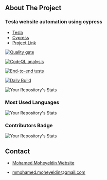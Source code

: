## About The Project
### Tesla website automation using cypress

* [Tesla](https://www.tesla.com/)
* [Cypress](https://docs.cypress.io/)
* [Project Link](https://github.com/mohamedmoheyeldin/Mortgage-Calculator)

<!-- SonarCloud Stats -->
[![Quality gate](https://sonarcloud.io/api/project_badges/quality_gate?project=mohamedmoheyeldin_TeslaCypressAutomation)](https://sonarcloud.io/dashboard?id=mohamedmoheyeldin_TeslaCypressAutomation)

<!-- codeql-analysis Stats -->
[![CodeQL analysis](https://github.com/mohamedmoheyeldin/TeslaCypressAutomation/actions/workflows/codeql-analysis.yml/badge.svg?branch=master)](https://github.com/mohamedmoheyeldin/TeslaCypressAutomation/actions/workflows/codeql-analysis.yml)

<!-- End-to-end tests -->
[![End-to-end tests](https://github.com/mohamedmoheyeldin/TeslaCypressAutomation/actions/workflows/EndToEndTests.yml/badge.svg?branch=master)](https://github.com/mohamedmoheyeldin/TeslaCypressAutomation/actions/workflows/EndToEndTests.yml)

<!-- Daily tests -->
[![Daily Build](https://github.com/mohamedmoheyeldin/TeslaCypressAutomation/actions/workflows/DailyBuild.yml/badge.svg)](https://github.com/mohamedmoheyeldin/TeslaCypressAutomation/actions/workflows/DailyBuild.yml)

<!-- My Repository's Stats -->
![Your Repository's Stats](https://github-readme-stats.vercel.app/api?username=mohamedmoheyeldin&show_icons=true)

<!-- Most Used Languages -->
### Most Used Languages
![Your Repository's Stats](https://github-readme-stats.vercel.app/api/top-langs/?username=mohamedmoheyeldin&theme=blue-green)

<!-- Contributors Badge -->
### Contributors Badge
![Your Repository's Stats](https://contrib.rocks/image?repo=mohamedmoheyeldin/TeslaCypressAutomation)


<!-- CONTACT -->
## Contact

* [Mohamed Moheyeldin Website](https://mohamedmoheyeldin.com)

* [mmohamed.moheyeldin@gmail.com](mmohamed.moheyeldin@gmail.com)
